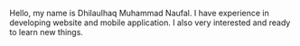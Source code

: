 Hello, my name is Dhilaulhaq Muhammad Naufal. I have experience in developing website and mobile application. I also very interested and ready to learn new things.

